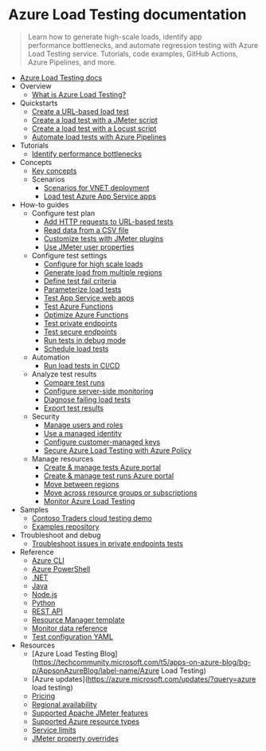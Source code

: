 # Azure Load Testing documentation
> Learn how to generate high-scale loads, identify app performance bottlenecks, and automate regression testing with Azure Load Testing service. Tutorials, code examples, GitHub Actions, Azure Pipelines, and more.
  - [Azure Load Testing docs](https://learn.microsoft.com/en-us/azure/load-testing/)
  - Overview
    - [What is Azure Load Testing?](https://learn.microsoft.com/en-us/azure/load-testing/overview-what-is-azure-load-testing)
  - Quickstarts
    - [Create a URL-based load test](https://learn.microsoft.com/en-us/azure/load-testing/quickstart-create-and-run-load-test)
    - [Create a load test with a JMeter script](https://learn.microsoft.com/en-us/azure/load-testing/how-to-create-and-run-load-test-with-JMeter-script)
    - [Create a load test with a Locust script](https://learn.microsoft.com/en-us/azure/load-testing/quickstart-create-run-load-test-with-locust)
    - [Automate load tests with Azure Pipelines](https://learn.microsoft.com/en-us/azure/load-testing/quickstart-add-load-test-cicd)
  - Tutorials
    - [Identify performance bottlenecks](https://learn.microsoft.com/en-us/azure/load-testing/tutorial-identify-bottlenecks-azure-portal)
  - Concepts
    - [Key concepts](https://learn.microsoft.com/en-us/azure/load-testing/concept-load-testing-concepts)
    - Scenarios
      - [Scenarios for VNET deployment](https://learn.microsoft.com/en-us/azure/load-testing/concept-azure-load-testing-vnet-injection)
      - [Load test Azure App Service apps](https://learn.microsoft.com/en-us/azure/load-testing/concept-load-test-app-service)
  - How-to guides
    - Configure test plan
      - [Add HTTP requests to URL-based tests](https://learn.microsoft.com/en-us/azure/load-testing/how-to-add-requests-to-url-based-test)
      - [Read data from a CSV file](https://learn.microsoft.com/en-us/azure/load-testing/how-to-read-csv-data)
      - [Customize tests with JMeter plugins](https://learn.microsoft.com/en-us/azure/load-testing/how-to-use-jmeter-plugins)
      - [Use JMeter user properties](https://learn.microsoft.com/en-us/azure/load-testing/how-to-configure-user-properties)
    - Configure test settings
      - [Configure for high scale loads](https://learn.microsoft.com/en-us/azure/load-testing/how-to-high-scale-load)
      - [Generate load from multiple regions](https://learn.microsoft.com/en-us/azure/load-testing/how-to-generate-load-from-multiple-regions)
      - [Define test fail criteria](https://learn.microsoft.com/en-us/azure/load-testing/how-to-define-test-criteria)
      - [Parameterize load tests](https://learn.microsoft.com/en-us/azure/load-testing/how-to-parameterize-load-tests)
      - [Test App Service web apps](https://learn.microsoft.com/en-us/azure/load-testing/how-to-create-load-test-app-service)
      - [Test Azure Functions](https://learn.microsoft.com/en-us/azure/load-testing/how-to-create-load-test-function-app)
      - [Optimize Azure Functions](https://learn.microsoft.com/en-us/azure/load-testing/how-to-optimize-azure-functions)
      - [Test private endpoints](https://learn.microsoft.com/en-us/azure/load-testing/how-to-test-private-endpoint)
      - [Test secure endpoints](https://learn.microsoft.com/en-us/azure/load-testing/how-to-test-secured-endpoints)
      - [Run tests in debug mode](https://learn.microsoft.com/en-us/azure/load-testing/how-to-run-tests-in-debug-mode)
      - [Schedule load tests](https://learn.microsoft.com/en-us/azure/load-testing/how-to-schedule-tests)
    - Automation
      - [Run load tests in CI/CD](https://learn.microsoft.com/en-us/azure/load-testing/how-to-configure-load-test-cicd)
    - Analyze test results
      - [Compare test runs](https://learn.microsoft.com/en-us/azure/load-testing/how-to-compare-multiple-test-runs)
      - [Configure server-side monitoring](https://learn.microsoft.com/en-us/azure/load-testing/how-to-monitor-server-side-metrics)
      - [Diagnose failing load tests](https://learn.microsoft.com/en-us/azure/load-testing/how-to-diagnose-failing-load-test)
      - [Export test results](https://learn.microsoft.com/en-us/azure/load-testing/how-to-export-test-results)
    - Security
      - [Manage users and roles](https://learn.microsoft.com/en-us/azure/load-testing/how-to-assign-roles)
      - [Use a managed identity](https://learn.microsoft.com/en-us/azure/load-testing/how-to-use-a-managed-identity)
      - [Configure customer-managed keys](https://learn.microsoft.com/en-us/azure/load-testing/how-to-configure-customer-managed-keys)
      - [Secure Azure Load Testing with Azure Policy](https://learn.microsoft.com/en-us/azure/load-testing/how-to-use-azure-policy)
    - Manage resources
      - [Create & manage tests Azure portal](https://learn.microsoft.com/en-us/azure/load-testing/how-to-create-manage-test)
      - [Create & manage test runs Azure portal](https://learn.microsoft.com/en-us/azure/load-testing/how-to-create-manage-test-runs)
      - [Move between regions](https://learn.microsoft.com/en-us/azure/load-testing/how-to-move-between-regions)
      - [Move across resource groups or subscriptions](https://learn.microsoft.com/en-us/azure/load-testing/how-to-move-between-resource-groups-subscriptions)
      - [Monitor Azure Load Testing](https://learn.microsoft.com/en-us/azure/load-testing/monitor-load-testing)
  - Samples
    - [Contoso Traders cloud testing demo](https://github.com/microsoft/contosotraders-cloudtesting/)
    - [Examples repository](https://learn.microsoft.com/samples/?expanded=azure&products=azure-load-testing)
  - Troubleshoot and debug
    - [Troubleshoot issues in private endpoints tests](https://learn.microsoft.com/en-us/azure/load-testing/troubleshoot-private-endpoint-tests)
  - Reference
    - [Azure CLI](https://learn.microsoft.com/cli/azure/load)
    - [Azure PowerShell](https://learn.microsoft.com/powershell/module/az.loadtesting/)
    - [.NET](https://learn.microsoft.com/dotnet/api/overview/azure/load-testing)
    - [Java](https://learn.microsoft.com/java/api/overview/azure/load-testing)
    - [Node.js](https://learn.microsoft.com/javascript/api/overview/azure/load-testing)
    - [Python](https://learn.microsoft.com/python/api/overview/azure/load-testing)
    - [REST API](https://learn.microsoft.com/rest/api/loadtesting/)
    - [Resource Manager template](https://learn.microsoft.com/azure/templates/microsoft.loadtestservice/allversions)
    - [Monitor data reference](https://learn.microsoft.com/en-us/azure/load-testing/monitor-load-testing-reference)
    - [Test configuration YAML](https://learn.microsoft.com/en-us/azure/load-testing/reference-test-config-yaml)
  - Resources
    - [Azure Load Testing Blog](https://techcommunity.microsoft.com/t5/apps-on-azure-blog/bg-p/AppsonAzureBlog/label-name/Azure Load Testing)
    - [Azure updates](https://azure.microsoft.com/updates/?query=azure load testing)
    - [Pricing](https://azure.microsoft.com/pricing/details/load-testing/)
    - [Regional availability](https://azure.microsoft.com/explore/global-infrastructure/products-by-region/?products=load-testing)
    - [Supported Apache JMeter features](https://learn.microsoft.com/en-us/azure/load-testing/resource-jmeter-support)
    - [Supported Azure resource types](https://learn.microsoft.com/en-us/azure/load-testing/resource-supported-azure-resource-types)
    - [Service limits](https://learn.microsoft.com/en-us/azure/load-testing/resource-limits-quotas-capacity)
    - [JMeter property overrides](https://learn.microsoft.com/en-us/azure/load-testing/resource-jmeter-property-overrides)
